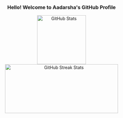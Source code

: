 <h3 align="center">Hello! Welcome to <strong>Aadarsha's GitHub Profile</strong></h3>
<p align="center" display="flex">
  <img src="https://github-readme-stats.vercel.app/api?username=erkdk&show_icons=true&count_private=true&theme=transparent" height="160" alt="GitHub Stats"/>
  <img src="https://streak-stats.demolab.com?user=erkdk&theme=dark&hide_border=false" width="370" height="160" alt="GitHub Streak Stats"/>
</p>


